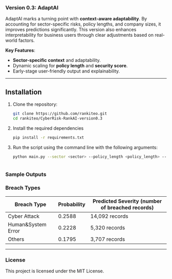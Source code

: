 ### **Version 0.3: AdaptAI**

AdaptAI marks a turning point with **context-aware adaptability**. By accounting for sector-specific risks, policy lengths, and company sizes, it improves predictions significantly. This version also enhances interpretability for business users through clear adjustments based on real-world factors.

**Key Features**:
- **Sector-specific context** and adaptability.
- Dynamic scaling for **policy length** and **security score**.
- Early-stage user-friendly output and explainability.

---


## Installation

1. Clone the repository:
   ```bash
   git clone https://github.com/rankiteo.git
   cd rankiteo/CyberRisk-RankAI-version0.3

2. Install the required dependencies
   ```bash
   pip install -r requirements.txt

3. Run the script using the command line with the following arguments:
   ```bash
   python main.py --sector <sector> --policy_length <policy_length> --security_score <security_score> 



### **Sample Outputs**

### **Breach Types**

| **Breach Type** | **Probability**  | **Predicted Severity (number of breached records)**  
| --------------- | ---------------  | ---------------  
| Cyber Attack | 0.2588  |14,092 records
| Human&System Error | 0.2228  | 5,320 records
| Others | 0.1795  | 3,707 records 

---

### **License**
This project is licensed under the MIT License.

